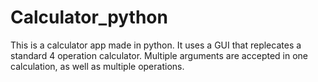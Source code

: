 # Calculator_python
This is a calculator app made in python. It uses a GUI that replecates a standard 4 operation calculator. Multiple arguments
are accepted in one calculation, as well as multiple operations.
